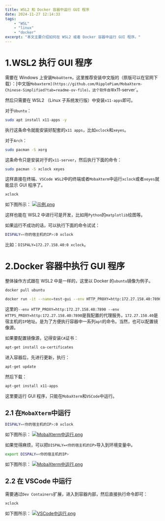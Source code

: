 ```yaml
---
title: WSL2 和 Docker 容器中运行 GUI 程序
date: 2024-11-27 12:14:33
tags:
    - "WSL"
    - "linux"
    - "docker"
excerpt: "本文主要介绍如何在 WSL2 或者 Docker 容器中运行 GUI 程序。"
---
```


# 1.WSL2 执行 GUI 程序

需要在 Windows 上安装`MobaXterm`，这里推荐安装中文版的（原版可以在官网下载）：[中文版`Mobaxterm](https://github.com/RipplePiam/MobaXterm-Chinese-Simplified?tab=readme-ov-file)。这个软件自带`x11-server`。

然后只需要在 WSL2 （Linux 子系统发行版）中安装`x11-apps`即可。

对于`Ubuntu`：
```bash
sudo apt install x11-apps -y
```
执行这条命令就能安装好配套的`x11 apps`，比如`xclock`和`xeyes`。

对于`Arch`：
```bash
sudo pacman -S xorg
```
这条命令只是安装对于的`x11-server`，然后执行下面的命令：
```bash
sudo pacman -S xclock xeyes
```

这样直接在终端、`VSCode WSL2`中的终端或者`MobaXterm`中运行`xclock`或者`xeyes`就能显示 GUI 程序了。

```bash
xclock
```

如下图所示：
[![示例.png](https://s21.ax1x.com/2024/11/27/pA4NSkn.png)](https://imgse.com/i/pA4NSkn)

这样也能在 WSL2 中进行可是开发，比如用`Python`的`matplotlib`绘图等。

如果运行不成功的话，可以执行下面的命令试试：
```bash
DISPALY=<你的宿主机的IP>:0 xclock
```
比如：`DISPALY=172.27.158.40:0 xclock`。

# 2.Docker 容器中执行 GUI 程序

整体操作方式跟在 WSL2 中是一样的，这里以 Docker 的`ubuntu`镜像为例子。

```bash
docker pull ubuntu
```

```bash
docker run -it --name=test-gui --env HTTP_PROXY=http:172.27.158.40:7890 --env HTTPS_PROXY=http:172.27.158.40:7890 ubuntu:latest
```
这里的`--env HTTP_PROXY=http:172.27.158.40:7890 --env HTTPS_PROXY=http:172.27.158.40:7890`是我配置的代理服务，`172.27.158.40`是宿主机的`IP`地址。是为了方便执行容器中一系列`apt`的命令。当然，也可以配置镜像源。

如果要配置镜像源，记得安装`CA`证书：
```bash
apt-get install ca-certificates
```

进入容器后，先进行更新，执行：
```bash
apt-get update
```

然后下载：
```bash
apt-get install x11-apps
```

这里要运行 GUI 程序，只能在`MobaXterm`和`VSCode`中运行。

## 2.1 在`MobaXterm`中运行

```bash
DISPALY=<你的宿主机的IP>:0 xclock
```

如下图所示：
[![MobaXterm中运行.png](https://s21.ax1x.com/2024/11/27/pA4NEm4.png)](https://imgse.com/i/pA4NEm4)

如果觉得麻烦，可以把`DISPALY=<你的宿主机的IP>`导入到环境变量中。
```bash
export DISPALY=<你的宿主机的IP>
```

如下图所示：
[![MobaXterm中运行.png](https://s21.ax1x.com/2024/11/27/pA4NMp6.png)](https://imgse.com/i/pA4NMp6)

## 2.2 在 VSCode 中运行

需要通过`Dev Containers`扩展，进入到容器内部，然后直接执行命令即可：
```bash
xclock
```

如下图所示：
[![VSCode中运行.png](https://s21.ax1x.com/2024/11/27/pA4NtAA.png)](https://imgse.com/i/pA4NtAA)